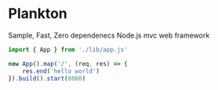 # Plankton

Sample, Fast, Zero dependenecs Node.js mvc web framework

```javascript
import { App } from './lib/app.js'

new App().map('/', (req, res) => {
    res.end('hello world')
}).build().start(8080)
```

